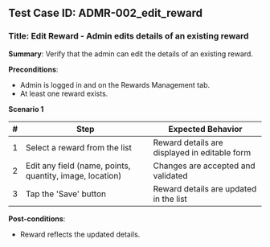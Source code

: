 ## Test Case ID: ADMR-002_edit_reward
### Title: Edit Reward - Admin edits details of an existing reward

**Summary**: Verify that the admin can edit the details of an existing reward.

**Preconditions**: 
- Admin is logged in and on the Rewards Management tab.
- At least one reward exists.

**Scenario 1**

| # | Step                                      | Expected Behavior                                       |
|---|-------------------------------------------|--------------------------------------------------------|
| 1 | Select a reward from the list             | Reward details are displayed in editable form           |
| 2 | Edit any field (name, points, quantity, image, location) | Changes are accepted and validated                     |
| 3 | Tap the 'Save' button                     | Reward details are updated in the list                  |

**Post-conditions**:
- Reward reflects the updated details.
